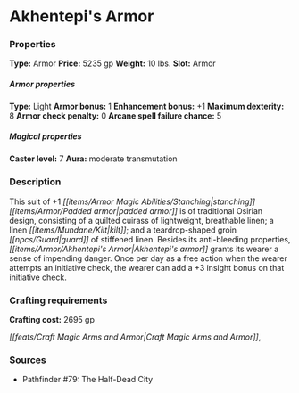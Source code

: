 ﻿---
Title: "Akhentepi's Armor"
Type: "Armor"
Price: "5235 gp"
Weight: "10 lbs."
Slot: "Armor"
Armor properties Type: "Light"
Armor bonus: "1"
Enhancement bonus: "+1"
Maximum dexterity: "8"
Armor check penalty: "0"
Arcane spell failure chance: "5"
Caster level: "7"
Aura: "moderate transmutation"
Description: |
  "This suit of _+1 stanching_ _padded armor_ is of traditional Osirian design, consisting of a quilted cuirass of lightweight, breathable linen; a linen kilt; and a teardrop-shaped groin guard of stiffened linen. Besides its anti-bleeding properties, _Akhentepi's armor_ grants its wearer a sense of impending danger. Once per day as a free action when the wearer attempts an initiative check, the wearer can add a +3 insight bonus on that initiative check."
Crafting cost: "2695 gp"
Sources: "['Pathfinder #79: The Half-Dead City']"
---

# Akhentepi's Armor

### Properties

**Type:** Armor **Price:** 5235 gp **Weight:** 10 lbs. **Slot:** Armor

##### Armor properties

**Type:** Light **Armor bonus:** 1 **Enhancement bonus:** +1 **Maximum dexterity:** 8 **Armor check penalty:** 0 **Arcane spell failure chance:** 5

##### Magical properties

**Caster level:** 7 **Aura:** moderate transmutation

### Description

This suit of +1 _[[items/Armor Magic Abilities/Stanching|stanching]]_ _[[items/Armor/Padded armor|padded armor]]_ is of traditional Osirian design, consisting of a quilted cuirass of lightweight, breathable linen; a linen _[[items/Mundane/Kilt|kilt]]_; and a teardrop-shaped groin _[[npcs/Guard|guard]]_ of stiffened linen. Besides its anti-bleeding properties, _[[items/Armor/Akhentepi's Armor|Akhentepi's armor]]_ grants its wearer a sense of impending danger. Once per day as a free action when the wearer attempts an initiative check, the wearer can add a +3 insight bonus on that initiative check.

### Crafting requirements

**Crafting cost:** 2695 gp

_[[feats/Craft Magic Arms and Armor|Craft Magic Arms and Armor]]_,

### Sources

* Pathfinder #79: The Half-Dead City